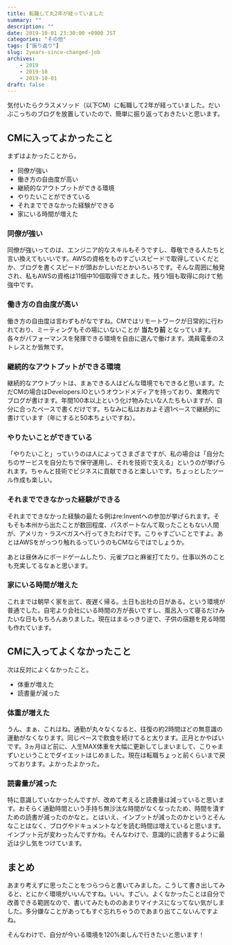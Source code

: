 ```yaml
---
title: 転職して丸2年が経っていました
summary: ""
description: ""
date: 2019-10-01 23:30:00 +0900 JST
categories: "その他"
tags: ["振り返り"]
slug: 2years-since-changed-job
archives:
    - 2019
    - 2019-10
    - 2019-10-01
draft: false
---
```


気付いたらクラスメソッド（以下CM）に転職して2年が経っていました。だいぶこっちのブログを放置していたので、簡単に振り返っておきたいと思います。

## CMに入ってよかったこと

まずはよかったことから。

- 同僚が強い
- 働き方の自由度が高い
- 継続的なアウトプットができる環境
- やりたいことができている
- それまでできなかった経験ができる
- 家にいる時間が増えた

### 同僚が強い

同僚が強いってのは、エンジニア的なスキルもそうですし、尊敬できる人たちと言い換えてもいいです。AWSの資格をものすごいスピードで取得していくだとか、ブログを書くスピードが頭おかしいだとかいろいろです。そんな周囲に触発され、私もAWSの資格は11個中10個取得できました。残り1個も取得に向けて勉強中です。

### 働き方の自由度が高い

働き方の自由度は言わずもがなですね。CMではリモートワークが日常的に行われており、ミーティングもその場にいないことが **当たり前** となっています。各々がパフォーマンスを発揮できる環境を自由に選んで働けます。満員電車のストレスとか皆無です。

### 継続的なアウトプットができる環境

継続的なアウトプットは、まぁできる人はどんな環境でもできると思います。ただCMの場合はDevelopers.IOというオウンドメディアを持っており、業務内でブログが書けます。年間100本以上という化け物みたいな人たちもいますが、自分に合ったペースで書くだけです。ちなみに私はおおよそ週1ペースで継続的に書けています（年にすると50本ちょいですね）。

### やりたいことができている

「やりたいこと」っていうのは人によってさまざまですが、私の場合は「自分たちのサービスを自分たちで保守運用し、それを技術で支える」というのが挙げられます。ちゃんと技術でビジネスに貢献できると楽しいです。ちょっとしたツール作成も楽しい。

### それまでできなかった経験ができる

それまでできなかった経験の最たる例はre:Inventへの参加が挙げられます。そもそも本州から出たことが数回程度、パスポートなんて取ったこともない人間が、アメリカ・ラスベガスへ行ってきたわけです。こりゃすごいことですよ。あとはAWSをがっつり触れるっていうのもCMならではでしょうか。

あとは昼休みにボードゲームしたり、元雀プロと麻雀打てたり。仕事以外のことも充実してるなぁと思います。

### 家にいる時間が増えた

これまでは朝早く家を出て、夜遅く帰る。土日も出社の日がある。という環境が普通でした。自宅より会社にいる時間の方が長いですし、風呂入って寝るだけみたいな日ももちろんありました。現在はまるっきり逆で、子供の宿題を見る時間も作れています。

## CMに入ってよくなかったこと

次は反対によくなかったこと。

- 体重が増えた
- 読書量が減った

### 体重が増えた

うん、まぁ、これはね。通勤が丸々なくなると、往復の約2時間ほどの無意識の運動がなくなります。同じペースで飲食を続けてると太ります。正月とかやばいです。3ヵ月ほど前に、人生MAX体重を大幅に更新してしまいまして、こりゃまずいということでダイエットはじめました。現在は転職ちょっと前くらいまで戻っております。よかったよかった。

### 読書量が減った

特に意識していなかったんですが、改めて考えると読書量は減っていると思います。おそらく通勤時間という手持ち無沙汰な時間がなくなったため、時間を潰すための読書が減ったのかなと。とはいえ、インプットが減ったのかというとそんなことはなく、ブログやドキュメントなどを読む時間は増えていると思います。インプット元が変わったんですかね。そんなわけで、意識的に読書するように最近は少し気をつけています。

## まとめ

あまり考えずに思ったことをつらつらと書いてみました。こうして書き出してみると、とにかく環境がいいんですね。いい。すごい。よくなかったことは自分で改善できる範囲なので、書いてみたもののあまりマイナスになってない気がしました。多分嫌なことがあってもすぐ忘れちゃうのであまり出てこないんですよね。

そんなわけで、自分が今いる環境を120%楽しんで行きたいと思います！
